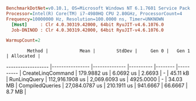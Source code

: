 ``` ini

BenchmarkDotNet=v0.10.1, OS=Microsoft Windows NT 6.1.7601 Service Pack 1
Processor=Intel(R) Core(TM) i7-4980HQ CPU 2.80GHz, ProcessorCount=4
Frequency=10000000 Hz, Resolution=100.0000 ns, Timer=UNKNOWN
  [Host]     : Clr 4.0.30319.42000, 64bit RyuJIT-v4.6.1076.0
  Job-DNINOD : Clr 4.0.30319.42000, 64bit RyuJIT-v4.6.1076.0

WarmupCount=2  

```
            Method |            Mean |        StdDev |     Gen 0 |   Gen 1 | Allocated |
------------------ |---------------- |-------------- |---------- |-------- |---------- |
 CreateLinqCommand |     179.9882 us |     6.0692 us |    2.6693 |       - |  45.11 kB |
      RunLinqQuery | 112,916.1908 us | 2,069.6093 us | 4925.0000 |       - |  34.03 MB |
   CompiledQueries |  27,084.0787 us |   210.1911 us |  941.6667 | 66.6667 |    8.7 MB |
